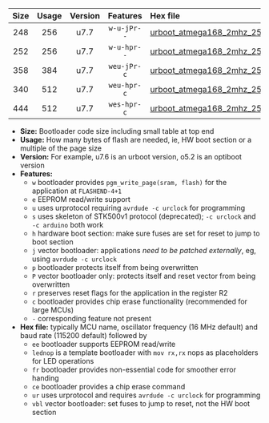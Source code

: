 |Size|Usage|Version|Features|Hex file|
|:-:|:-:|:-:|:-:|:--|
|248|256|u7.7|`w-u-jPr--`|[urboot_atmega168_2mhz_250000bps_lednop_ur_vbl.hex](https://raw.githubusercontent.com/stefanrueger/urboot.hex/main/mcus/atmega168/fcpu_2mhz/250000_bps/urboot_atmega168_2mhz_250000bps_lednop_ur_vbl.hex)|
|252|256|u7.7|`w-u-hpr--`|[urboot_atmega168_2mhz_250000bps_lednop_fr_ur.hex](https://raw.githubusercontent.com/stefanrueger/urboot.hex/main/mcus/atmega168/fcpu_2mhz/250000_bps/urboot_atmega168_2mhz_250000bps_lednop_fr_ur.hex)|
|358|384|u7.7|`weu-jPr-c`|[urboot_atmega168_2mhz_250000bps_ee_lednop_fr_ce_ur_vbl.hex](https://raw.githubusercontent.com/stefanrueger/urboot.hex/main/mcus/atmega168/fcpu_2mhz/250000_bps/urboot_atmega168_2mhz_250000bps_ee_lednop_fr_ce_ur_vbl.hex)|
|340|512|u7.7|`weu-hpr-c`|[urboot_atmega168_2mhz_250000bps_ee_lednop_fr_ce_ur.hex](https://raw.githubusercontent.com/stefanrueger/urboot.hex/main/mcus/atmega168/fcpu_2mhz/250000_bps/urboot_atmega168_2mhz_250000bps_ee_lednop_fr_ce_ur.hex)|
|444|512|u7.7|`wes-hpr-c`|[urboot_atmega168_2mhz_250000bps_ee_lednop_fr_ce.hex](https://raw.githubusercontent.com/stefanrueger/urboot.hex/main/mcus/atmega168/fcpu_2mhz/250000_bps/urboot_atmega168_2mhz_250000bps_ee_lednop_fr_ce.hex)|

- **Size:** Bootloader code size including small table at top end
- **Usage:** How many bytes of flash are needed, ie, HW boot section or a multiple of the page size
- **Version:** For example, u7.6 is an urboot version, o5.2 is an optiboot version
- **Features:**
  + `w` bootloader provides `pgm_write_page(sram, flash)` for the application at `FLASHEND-4+1`
  + `e` EEPROM read/write support
  + `u` uses urprotocol requiring `avrdude -c urclock` for programming
  + `s` uses skeleton of STK500v1 protocol (deprecated); `-c urclock` and `-c arduino` both work
  + `h` hardware boot section: make sure fuses are set for reset to jump to boot section
  + `j` vector bootloader: applications *need to be patched externally*, eg, using `avrdude -c urclock`
  + `p` bootloader protects itself from being overwritten
  + `P` vector bootloader only: protects itself and reset vector from being overwritten
  + `r` preserves reset flags for the application in the register R2
  + `c` bootloader provides chip erase functionality (recommended for large MCUs)
  + `-` corresponding feature not present
- **Hex file:** typically MCU name, oscillator frequency (16 MHz default) and baud rate (115200 default) followed by
  + `ee` bootloader supports EEPROM read/write
  + `lednop` is a template bootloader with `mov rx,rx` nops as placeholders for LED operations
  + `fr` bootloader provides non-essential code for smoother error handing
  + `ce` bootloader provides a chip erase command
  + `ur` uses urprotocol and requires `avrdude -c urclock` for programming
  + `vbl` vector bootloader: set fuses to jump to reset, not the HW boot section
